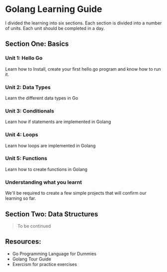 # Golang Learning Guide

I divided the learning into six sections. Each section is divided into a number
of units. Each unit should be completed in a day.

## Section One: Basics

### Unit 1: Hello Go
Learn how to Install, create your first hello.go program and know
how to run it.

### Unit 2: Data Types
Learn the different data types in Go

### Unit 3: Conditionals
Learn how if statements are implemented in Golang

### Unit 4: Loops
Learn how loops are implemented in Golang

### Unit 5: Functions
Learn how to create functions in Golang

### Understanding what you learnt
We'll be required to create a few simple projects that will confirm our
learning so far.


## Section Two: Data Structures

 > To be continued


## Resources:

* Go Programming Language for Dummies
* Golang Tour Guide
* Exercism for practice exercises
